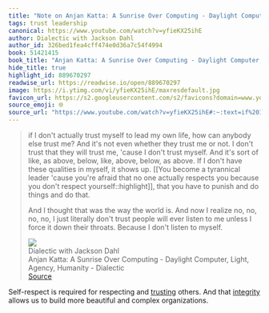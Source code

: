 ```yaml
---
title: "Note on Anjan Katta: A Sunrise Over Computing - Daylight Computer, Light, Agency, Humanity - Dialectic via Dialectic with Jackson Dahl"
tags: trust leadership
canonical: https://www.youtube.com/watch?v=yfieKX25ihE
author: Dialectic with Jackson Dahl
author_id: 326bed1fea4cff474e0d36a7c54f4994
book: 51421415
book_title: "Anjan Katta: A Sunrise Over Computing - Daylight Computer, Light, Agency, Humanity - Dialectic"
hide_title: true
highlight_id: 889670297
readwise_url: https://readwise.io/open/889670297
image: https://i.ytimg.com/vi/yfieKX25ihE/maxresdefault.jpg
favicon_url: https://s2.googleusercontent.com/s2/favicons?domain=www.youtube.com
source_emoji: 🌐
source_url: "https://www.youtube.com/watch?v=yfieKX25ihE#:~:text=if%20I%20don%27t,listen%20to%20myself."
---
```


> if I don't actually trust myself to lead my own life, how can anybody else trust me? And it's not even whether they trust me or not. I don't trust that they will trust me, 'cause I don't trust myself. And it's sort of like, as above, below, like, above, below, as above. If I don't have these qualities in myself, it shows up. [[You become a tyrannical leader 'cause you're afraid that no one actually respects you because you don't respect yourself::highlight]], that you have to punish and do things and do that.
> 
> And I thought that was the way the world is. And now I realize no, no, no, no, I just literally don't trust people will ever listen to me unless I force it down their throats. Because I don't listen to myself.
> <div class="quoteback-footer"><div class="quoteback-avatar"><img class="mini-favicon" src="https://s2.googleusercontent.com/s2/favicons?domain=www.youtube.com"></div><div class="quoteback-metadata"><div class="metadata-inner"><span style="display:none">FROM:</span><div aria-label="Dialectic with Jackson Dahl" class="quoteback-author"> Dialectic with Jackson Dahl</div><div aria-label="Anjan Katta: A Sunrise Over Computing - Daylight Computer, Light, Agency, Humanity - Dialectic" class="quoteback-title"> Anjan Katta: A Sunrise Over Computing - Daylight Computer, Light, Agency, Humanity - Dialectic</div></div></div><div class="quoteback-backlink"><a target="_blank" aria-label="go to the full text of this quotation" rel="noopener" href="https://www.youtube.com/watch?v=yfieKX25ihE#:~:text=if%20I%20don%27t,listen%20to%20myself." class="quoteback-arrow"> Source</a></div></div>

Self-respect is required for respecting and [trusting](https://www.joshbeckman.org/notes/556396940) others. And that [integrity](https://www.joshbeckman.org/notes/889669089) allows us to build more beautiful and complex organizations.